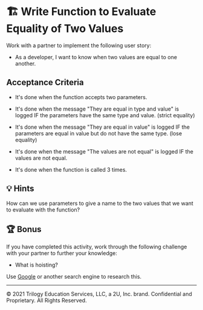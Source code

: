 # 🏗️ Write Function to Evaluate Equality of Two Values

Work with a partner to implement the following user story:

* As a developer, I want to know when two values are equal to one another.

## Acceptance Criteria

* It's done when the function accepts two parameters. 

* It's done when the message "They are equal in type and value" is logged IF the parameters have the same type and value. (strict equality)

* It's done when the message "They are equal in value" is logged IF the parameters are equal in value but do not have the same type. (lose equality)

* It's done when the message "The values are not equal" is logged IF the values are not equal.

* It's done when the function is called 3 times.

## 💡 Hints

How can we use parameters to give a name to the two values that we want to evaluate with the function? 

## 🏆 Bonus

If you have completed this activity, work through the following challenge with your partner to further your knowledge:

* What is hoisting?

Use [Google](https://www.google.com) or another search engine to research this.

---

© 2021 Trilogy Education Services, LLC, a 2U, Inc. brand. Confidential and Proprietary. All Rights Reserved.